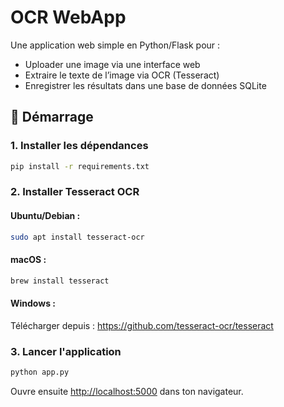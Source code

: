 # OCR WebApp

Une application web simple en Python/Flask pour :

- Uploader une image via une interface web
- Extraire le texte de l’image via OCR (Tesseract)
- Enregistrer les résultats dans une base de données SQLite

## 🚀 Démarrage

### 1. Installer les dépendances

```bash
pip install -r requirements.txt
```

### 2. Installer Tesseract OCR

#### Ubuntu/Debian :
```bash
sudo apt install tesseract-ocr
```

#### macOS :
```bash
brew install tesseract
```

#### Windows :
Télécharger depuis : https://github.com/tesseract-ocr/tesseract

### 3. Lancer l'application

```bash
python app.py
```

Ouvre ensuite [http://localhost:5000](http://localhost:5000) dans ton navigateur.
